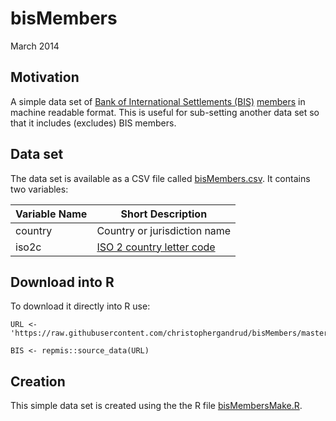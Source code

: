 bisMembers
==========

March 2014

## Motivation

A simple data set of [Bank of International Settlements (BIS)](http://www.bis.org/index.htm) [members](http://www.bis.org/about/orggov.htm) in machine readable format. This is useful for sub-setting another data set so that it includes (excludes) BIS members.

## Data set

The data set is available as a CSV file called [bisMembers.csv](https://github.com/christophergandrud/bisMembers/blob/master/bisMembers.csv). It contains two variables:

| Variable Name | Short Description      |
| ------------- | ---------------------- |
| country | Country or jurisdiction name |
| iso2c   | [ISO 2 country letter code](http://en.wikipedia.org/wiki/ISO_3166-1_alpha-2) |

## Download into R

To download it directly into R use:

```{S}
URL <- 'https://raw.githubusercontent.com/christophergandrud/bisMembers/master/bisMembers.csv'

BIS <- repmis::source_data(URL)
```

## Creation

This simple data set is created using the the R file [bisMembersMake.R](https://github.com/christophergandrud/bisMembers/blob/master/bisMembersMake.R).
